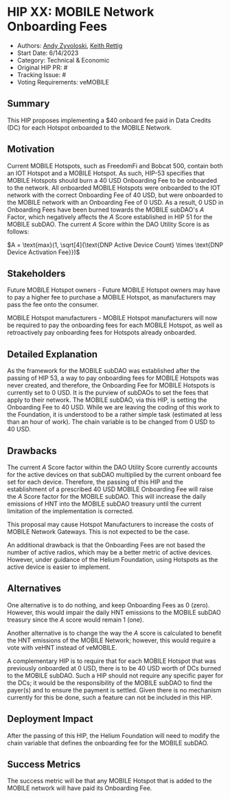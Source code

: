 # HIP XX: MOBILE Network Onboarding Fees 
- Authors: [Andy Zyvoloski](https://github.com/heatedlime), [Keith Rettig](https://github.com/keithrettig)
- Start Date: 6/14/2023
- Category: Technical & Economic
- Original HIP PR: #
- Tracking Issue: #
- Voting Requirements: veMOBILE

## Summary
This HIP proposes implementing a $40 onboard fee paid in Data Credits (DC) for each Hotspot onboarded to the MOBILE Network.

## Motivation
Current MOBILE Hotspots, such as FreedomFi and Bobcat 500, contain both an IOT Hotspot and a MOBILE Hotspot. As such, HIP-53 specifies that MOBILE Hotspots should burn a 40 USD Onboarding Fee to be onboarded to the network. All onboarded MOBILE Hotspots were onboarded to the IOT network with the correct Onboarding Fee of 40 USD, but were onboarded to the MOBILE network with an Onboarding Fee of 0 USD. As a result, 0 USD in Onboarding Fees have been burned towards the MOBILE subDAO's $A$ Factor, which negatively affects the $A$ Score established in HIP 51 for the MOBILE subDAO. The current $A$ Score within the DAO Utility Score is as follows:

$A = \text{max}(1, \sqrt[4]{\text{DNP Active Device Count} \times \text{DNP Device Activation Fee}})$

## Stakeholders
Future MOBILE Hotspot owners - Future MOBILE Hotspot owners may have to pay a higher fee to purchase a MOBILE Hotspot, as manufacturers may pass the fee onto the consumer.

MOBILE Hotspot manufacturers - MOBILE Hotspot manufacturers will now be required to pay the onboarding fees for each MOBILE Hotspot, as well as retroactively pay onboarding fees for Hotspots already onboarded.

## Detailed Explanation
As the framework for the MOBILE subDAO was established after the passing of HIP 53, a way to pay onboarding fees for MOBILE Hotspots was never created, and therefore, the Onboarding Fee for MOBILE Hotspots is currently set to 0 USD.  It is the purview of subDAOs to set the fees that apply to their network.  The MOBILE subDAO, via this HIP, is setting the Onboarding Fee to 40 USD.  While we are leaving the coding of this work to the Foundation, it is understood to be a rather simple task (estimated at less than an hour of work).  The chain variable is to be changed from 0 USD to 40 USD.

## Drawbacks
The current $A$ Score factor within the DAO Utility Score currently accounts for the active devices on that subDAO multiplied by the current onboard fee set for each device. Therefore, the passing of this HIP and the establishment of a prescribed 40 USD MOBILE Onboarding Fee will raise the $A$ Score factor for the MOBILE subDAO. This will increase the daily emissions of HNT into the MOBILE subDAO treasury until the current limitation of the implementation is corrected. 

This proposal may cause Hotspot Manufacturers to increase the costs of MOBILE Network Gateways.  This is not expected to be the case.

An additional drawback is that the Onboarding Fees are not based the number of active radios, which may be a better metric of active devices. However, under guidance of the Helium Foundation, using Hotspots as the active device is easier to implement. 

## Alternatives
One alternative is to do nothing, and keep Onboarding Fees as $0$ (zero). However, this would impair the daily HNT emissions to the MOBILE subDAO treasury since the $A$ score would remain $1$ (one). 

Another alternative is to change the way the $A$ score is calculated to benefit the HNT emissions of the MOBILE Network; however, this would require a vote with veHNT instead of veMOBILE. 

A complementary HIP is to require that for each MOBILE Hotspot that was previously onboarded at 0 USD, there is to be 40 USD worth of DCs burned to the MOBILE subDAO.  Such a HIP should not require any specific payer for the DCs; it would be the responsibility of the MOBILE subDAO to find the payer(s) and to ensure the payment is settled.  Given there is no mechanism currently for this be done, such a feature can not be included in this HIP.

## Deployment Impact
After the passing of this HIP, the Helium Foundation will need to modify the chain variable that defines the onboarding fee for the MOBILE subDAO.

## Success Metrics
The success metric will be that any MOBILE Hotspot that is added to the MOBILE network will have paid its Onboarding Fee.

